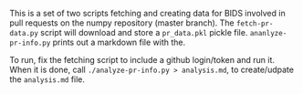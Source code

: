 This is a set of two scripts fetching and creating data for
BIDS involved in pull requests on the numpy repository (master
branch).
The `fetch-pr-data.py` script will download and store a
`pr_data.pkl` pickle file. `ananlyze-pr-info.py` prints out
a markdown file with the.

To run, fix the fetching script to include a github login/token
and run it. When it is done, call
`./analyze-pr-info.py > analysis.md`, to create/udpate the
`analysis.md` file.
